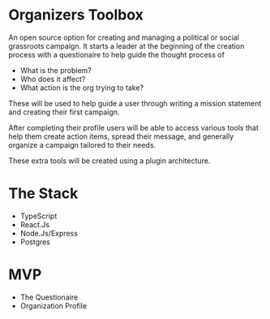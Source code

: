 # Organizers Toolbox
An open source option for creating and managing a 
political or social grassroots campaign. It starts a leader at the beginning
 of the creation process with a questionaire to help guide the thought process of 

 - What is the problem?
 - Who does it affect?
 - What action is the org trying to take?

These will be used to help guide a user through writing a mission statement
 and creating their first campaign.

After completing their profile users will be able to
access various tools that help them create action items,
spread their message, and generally organize a campaign
tailored to their needs.

These extra tools will be created using a plugin architecture.

# The Stack
 - TypeScript
 - React.Js
 - Node.Js/Express
 - Postgres

# MVP
 - The Questionaire
 - Organization Profile